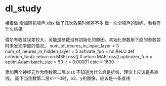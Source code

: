 # dl_study

接着做 增加随机噪声.xlsx
做了几次效果时候差不多
做一次全噪声的训练，看看有什么结果

偶尔有收敛误差较大，可能是参数没有初始化的原因，初始化参数用下面的参数暂时未发现学废的情况。
num_of_neures_in_input_layer = 3
num_of_neures_in_hidden_layer = 5
activate_fun = nn.ReLU
def criterion_fun():
    return nn.MSELoss()
    # return MAELoss()
optimizer_fun = optim.Adam
batch_size = 50
lr = 0.00001
epic = 1600

添加两个神经元作为倒数第二层.xlsx
不知道为什么会是折线，理论上应该是条直线。
画下当倒数第二层x1==0时，x2，y的图像，应该是一条直线

